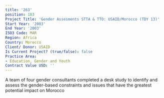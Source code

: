 ```yaml
---
title: '263'
position: 183
Project Title: 'Gender Assesments STTA & TTO: USAID/Morocco (TDY 13)'
Start Year: '2003'
End Year: '2003'
ISO3 Code: MAR
Region: Africa
Country: Morocco
Client/ Donor: USAID
Is Current Project? (true/false): false
Practice Area:
- Education, Gender and Youth
Contract Value USD: ''
---
```


A team of four gender consultants completed a desk study to identify and assess the gender-based constraints and issues that have the greatest potential impact on Morocco